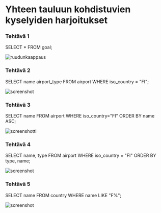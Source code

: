 # Yhteen tauluun kohdistuvien kyselyiden harjoitukset

### Tehtävä 1

SELECT * FROM goal;

![ruudunkaappaus](https://i.imgur.com/tFme2Yk.png)

### Tehtävä 2

SELECT name airport_type FROM airport WHERE iso_country = "FI";

![screenshot](https://i.imgur.com/DStKQ15.png)

### Tehtävä 3

SELECT name FROM airport WHERE iso_country="FI" ORDER BY name ASC;

![screenshotti](https://i.imgur.com/awbmBGP.png)

### Tehtävä 4

SELECT name, type FROM airport WHERE iso_country = "FI" ORDER BY type, name;

![screenshot](https://i.imgur.com/iqXolWc.png)

### Tehtävä 5

SELECT name FROM country WHERE name LIKE "F%";

![screenshot](https://i.imgur.com/wTXsDFX.png)
